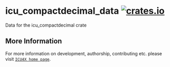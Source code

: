 # icu_compactdecimal_data [![crates.io](https://img.shields.io/crates/v/icu_compactdecimal_data)](https://crates.io/crates/icu_compactdecimal_data)

Data for the icu_compactdecimal crate

## More Information

For more information on development, authorship, contributing etc. please visit [`ICU4X home page`](https://github.com/unicode-org/icu4x).
